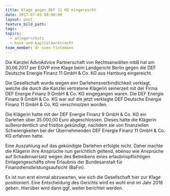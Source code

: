 ```yaml
---
title: Klage gegen DEF 11 KG eingereicht
date: 2017-07-03 00:00:00
layout: post
feature_bild_path:
tags:
topics:
  - anlegerschutz
  - bank-und-kapitalmarktrecht
team_member: dr-sven-tintemann
---
```



Die Kanzlei AdvoAdvice Partnerschaft von Rechtsanw&auml;lten mbB hat am 30.06.2017 per EGVP eine Klage beim Landgericht Berlin gegen die DEF Deutsche Energie Finanz 11 GmbH & Co. KG aus Hamburg eingereicht.

Die Gesellschaft wurde wegen einr Darlehensverbindlichkeit verklagt, welche die durch die Kanzlei vertretene Kl&auml;gerin seinerzeit mit der Firma DEF Energie Finanz 9 GmbH & Co. KG eingegangen waren. Die DEF Energie Finanz 9 GmbH & Co. KG war auf die jetzt verklagte DEF Deutsche Energie Finanz 11 GmbH & Co. KG verschmolzen worden.

Die Kl&auml;gerin hatte mit der DEF Energie Finanz 9 GmbH & Co. KG ein Darlehen &uuml;ber 35.000,00 Euro abgeschlossen. Dieses hatte die Kl&auml;gerin au&szlig;erordentlich und fristlos gek&uuml;ndigt, nachdem sie von finanziellen Schwierigkeiten bei der &Uuml;bernehmenden DEF Energie Finanz 11 GmbH & Co. KG erfahren hatte.

Eine Auszahlung auf das gek&uuml;ndigte Darlehen erfolgte nicht. Daher machte die Kl&auml;gerin ihre Anspr&uuml;che nun gerichtlich geltend, ebenso wie Anspr&uuml;che auf Schadensersatz wegen des Betreibens eines erlaubnispflichtigen Einlagengesch&auml;fts ohne Erlaubnis der Bundesanstalt f&uuml;r Finanzdienstleistungsaufsicht (BaFin).

Es ist nun erst einmal abzuwarten, wie sich die Gesellschaft hier zur Klage positioniert. Eine Entscheidung des Gerichts wird es wohl erst im Jahr 2018 geben. Hier&uuml;ber wird dann ggf. weiter berichtet werden.